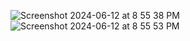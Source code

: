 ![Screenshot 2024-06-12 at 8 55 38 PM](https://github.com/Saninvdevop/basicdash/assets/172469042/f06fbe5c-456e-49f0-a2f6-59b3cfae47fb)
![Screenshot 2024-06-12 at 8 55 53 PM](https://github.com/Saninvdevop/basicdash/assets/172469042/e7b3e343-57b3-4d2b-811b-2a0e66696db0)
